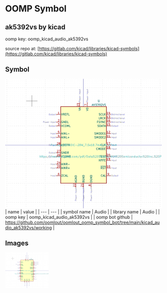 # OOMP Symbol  
## ak5392vs  by kicad  
  
oomp key: oomp_kicad_audio_ak5392vs  
  
source repo at: [https://gitlab.com/kicad/libraries/kicad-symbols](https://gitlab.com/kicad/libraries/kicad-symbols)  
## Symbol  
  
[![working.png](working_600.png)](working.png)  
| name | value | 
| --- | --- | 
| symbol name | Audio | 
| library name | Audio | 
| oomp key | oomp_kicad_audio_ak5392vs | 
| oomp bot github | https://github.com/oomlout/oomlout_oomp_symbol_bot/tree/main/kicad_audio_ak5392vs/working | 
## Images  
  
[![working.png](working_140.png)](working.png)  
